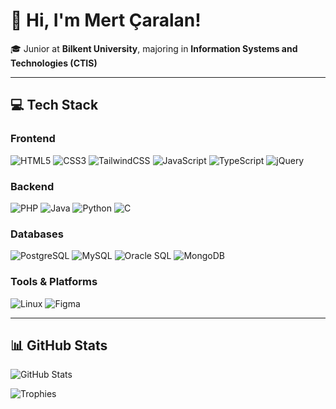 <h1>👋 Hi, I'm Mert Çaralan!</h1>

<p>
🎓 Junior at <strong>Bilkent University</strong>, majoring in <strong>Information Systems and Technologies (CTIS)</strong><br/>
</p>

---

## 💻 Tech Stack

### Frontend
![HTML5](https://img.shields.io/badge/HTML5-%23E34F26.svg?style=for-the-badge&logo=html5&logoColor=white)
![CSS3](https://img.shields.io/badge/CSS3-%231572B6.svg?style=for-the-badge&logo=css3&logoColor=white)
![TailwindCSS](https://img.shields.io/badge/TailwindCSS-%2338B2AC.svg?style=for-the-badge&logo=tailwind-css&logoColor=white)
![JavaScript](https://img.shields.io/badge/JavaScript-%23323330.svg?style=for-the-badge&logo=javascript&logoColor=%23F7DF1E)
![TypeScript](https://img.shields.io/badge/TypeScript-%23007ACC.svg?style=for-the-badge&logo=typescript&logoColor=white)
![jQuery](https://img.shields.io/badge/jQuery-%230769AD.svg?style=for-the-badge&logo=jquery&logoColor=white)

### Backend
![PHP](https://img.shields.io/badge/PHP-%23777BB4.svg?style=for-the-badge&logo=php&logoColor=white)
![Java](https://img.shields.io/badge/Java-%23ED8B00.svg?style=for-the-badge&logo=openjdk&logoColor=white)
![Python](https://img.shields.io/badge/Python-3670A0?style=for-the-badge&logo=python&logoColor=ffdd54)
![C](https://img.shields.io/badge/C-%2300599C.svg?style=for-the-badge&logo=c&logoColor=white)

### Databases
![PostgreSQL](https://img.shields.io/badge/PostgreSQL-%2300477D.svg?style=for-the-badge&logo=postgresql&logoColor=white)
![MySQL](https://img.shields.io/badge/MySQL-%2300A9E2.svg?style=for-the-badge&logo=mysql&logoColor=white)
![Oracle SQL](https://img.shields.io/badge/Oracle%20SQL-%23F80000.svg?style=for-the-badge&logo=oracle&logoColor=white)
![MongoDB](https://img.shields.io/badge/MongoDB-%2300A150.svg?style=for-the-badge&logo=mongodb&logoColor=white)

### Tools & Platforms
![Linux](https://img.shields.io/badge/Linux-%23FCC624.svg?style=for-the-badge&logo=linux&logoColor=black)
![Figma](https://img.shields.io/badge/Figma-%23F24E1E.svg?style=for-the-badge&logo=figma&logoColor=white)

---

## 📊 GitHub Stats

<p>
  <img src="https://github-readme-stats.vercel.app/api?username=mertcaralan&theme=radical&hide_border=false&include_all_commits=true&count_private=true" alt="GitHub Stats" />
</p>

<p>
  <img src="https://github-profile-trophy.vercel.app/?username=mertcaralan&theme=radical&no-frame=false&no-bg=true&margin-w=4" alt="Trophies" />
</p>
